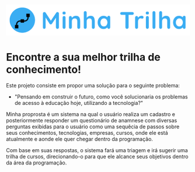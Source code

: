 
 ![alt text](https://raw.githubusercontent.com/LeticiaGenadeze/Minha-Trilha/main/assets/img/logo.png?token=ACDEOQ37IKHSRPJHQN3VFXTBWCWEU)
  # Encontre a sua melhor trilha de conhecimento!
  
  
 <p>Este projeto consiste em propor uma solução para o seguinte problema:</p>
 
 - "Pensando em construir o futuro, como você solucionaria os problemas de acesso à educação hoje, utilizando a tecnologia?"

<p>Minha proprosta é um sistema na qual o usuário realiza um cadastro e posteriormente responder um questionário de anamnese com diversas perguntas exibidas para o usuário como uma sequêcia de passos sobre seus conhecimentos, tecnologias, empresas, cursos, onde ele está atualmente e aonde ele quer chegar dentro da programação.</p>

<p>Com base em suas respostas, o sistema fará uma triagem e irá sugerir uma trilha de cursos, direcionando-o para que ele alcance seus objetivos dentro da área da programação. </p>
